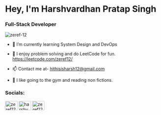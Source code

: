 <h1 align="left">Hey, I'm Harshvardhan Pratap Singh</h1>
<h3 align="left">Full-Stack Developer</h3>

<p align="left"> <img src="https://komarev.com/ghpvc/?username=zeref-12&label=Profile%20views&color=0e75b6&style=flat" alt="zeref-12" /> </p>


- 🌱 I’m currently learning System Design and DevOps

- 🧠 I enjoy problem solving and do LeetCode for fun. https://leetcode.com/zeref12/

- 📫 Contact me at- hithisisharsh12@gmail.com

- 💪 I like going to the gym and reading non fictions.

<h3 align="left">Socials:</h3>
<p align="left">
<a href="https://twitter.com/zeref12_" target="blank"><img align="center" src="https://raw.githubusercontent.com/rahuldkjain/github-profile-readme-generator/master/src/images/icons/Social/twitter.svg" alt="zeref12_" height="30" width="40" /></a>
<a href="https://linkedin.com/in/harshvardhan-pratap-singh" target="blank"><img align="center" src="https://raw.githubusercontent.com/rahuldkjain/github-profile-readme-generator/master/src/images/icons/Social/linked-in-alt.svg" alt="harshvardhan-pratap-singh" height="30" width="40" /></a>
<a href="https://www.leetcode.com/zeref12" target="blank"><img align="center" src="https://raw.githubusercontent.com/rahuldkjain/github-profile-readme-generator/master/src/images/icons/Social/leet-code.svg" alt="zeref12" height="30" width="40" /></a>
</p>


